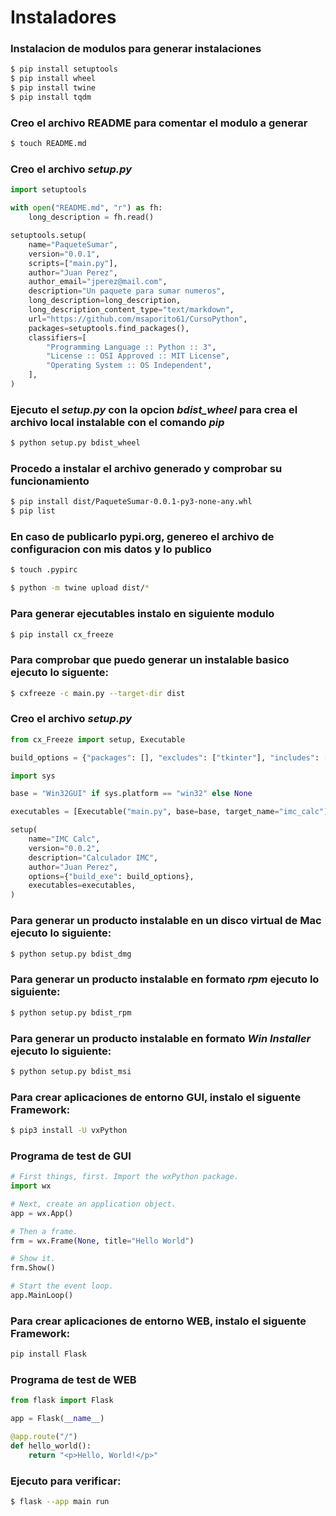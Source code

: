 # Instaladores

### Instalacion de modulos para generar instalaciones


```sh
$ pip install setuptools 
$ pip install wheel 
$ pip install twine 
$ pip install tqdm 
```

### Creo el archivo README para comentar el modulo a generar

```sh
$ touch README.md
```

### Creo el archivo *setup.py* 

```python
import setuptools

with open("README.md", "r") as fh:
    long_description = fh.read()

setuptools.setup(
    name="PaqueteSumar",
    version="0.0.1",
    scripts=["main.py"],
    author="Juan Perez",
    author_email="jperez@mail.com",
    description="Un paquete para sumar numeros",
    long_description=long_description,
    long_description_content_type="text/markdown",
    url="https://github.com/msaporito61/CursoPython",
    packages=setuptools.find_packages(),
    classifiers=[
        "Programming Language :: Python :: 3",
        "License :: OSI Approved :: MIT License",
        "Operating System :: OS Independent",
    ],
)

```

### Ejecuto el *setup.py* con la opcion *bdist_wheel* para crea el archivo local instalable con el comando *pip*
```sh
$ python setup.py bdist_wheel 
```

### Procedo a instalar el archivo generado y comprobar su funcionamiento
```sh
$ pip install dist/PaqueteSumar-0.0.1-py3-none-any.whl
$ pip list
```
### En caso de publicarlo pypi.org, genereo el archivo de configuracion con mis datos y lo publico

```sh
$ touch .pypirc

$ python -m twine upload dist/*
```

### Para generar ejecutables instalo en siguiente modulo

```sh
$ pip install cx_freeze 
```
### Para comprobar que puedo generar un instalable basico ejecuto lo siguente:

```sh
$ cxfreeze -c main.py --target-dir dist
```
### Creo el archivo *setup.py*

```python
from cx_Freeze import setup, Executable

build_options = {"packages": [], "excludes": ["tkinter"], "includes": []}

import sys

base = "Win32GUI" if sys.platform == "win32" else None

executables = [Executable("main.py", base=base, target_name="imc_calc")]

setup(
    name="IMC Calc",
    version="0.0.2",
    description="Calculador IMC",
    author="Juan Perez",
    options={"build_exe": build_options},
    executables=executables,
)
```

### Para generar un producto instalable en un disco virtual de Mac ejecuto lo siguiente:

```sh
$ python setup.py bdist_dmg
```

### Para generar un producto instalable en formato *rpm* ejecuto lo siguiente:

```sh
$ python setup.py bdist_rpm
```

### Para generar un producto instalable en formato *Win Installer* ejecuto lo siguiente:

```sh
$ python setup.py bdist_msi
```


### Para crear aplicaciones de entorno GUI, instalo el siguente Framework:
```sh
$ pip3 install -U vxPython
```
### Programa de test de GUI
```python
# First things, first. Import the wxPython package.
import wx

# Next, create an application object.
app = wx.App()

# Then a frame.
frm = wx.Frame(None, title="Hello World")

# Show it.
frm.Show()

# Start the event loop.
app.MainLoop()
``` 
### Para crear aplicaciones de entorno WEB, instalo el siguente Framework:
```sh
pip install Flask
```
### Programa de test de WEB
```python
from flask import Flask

app = Flask(__name__)

@app.route("/")
def hello_world():
    return "<p>Hello, World!</p>"
```

### Ejecuto para verificar:
```sh
$ flask --app main run
```